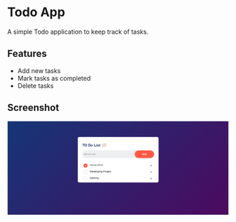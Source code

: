 # Todo App

A simple Todo application to keep track of tasks.

## Features

- Add new tasks
- Mark tasks as completed
- Delete tasks

## Screenshot

![Todo App Screenshot](TODO-APP\screenshots\image.png)
